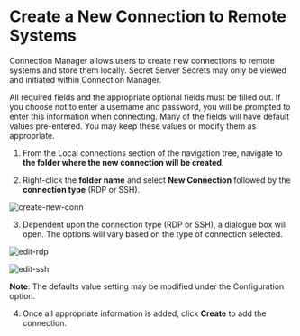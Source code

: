 # Create a New Connection to Remote Systems

Connection Manager allows users to create new connections to remote systems and store them locally. Secret Server Secrets may only be viewed and initiated within Connection Manager.

All required fields and the appropriate optional fields must be filled out. If you choose not to enter a username and password, you will be prompted to enter this information when connecting. Many of the fields will have default values pre-entered. You may keep these values or modify them as appropriate.

1. From the Local connections section of the navigation tree, navigate to **the folder where the new connection will be created**. 

2. Right-click the **folder name** and select **New Connection** followed by the **connection type** (RDP or SSH).

![create-new-conn](images/create-new-conn.png)

3. Dependent upon the connection type (RDP or SSH), a dialogue box will open. The options will vary based on the type of connection selected.   

![edit-rdp](images/edit-rdp.png)

![edit-ssh](images/edit-ssh.png)

**Note**: The defaults value setting may be modified under the Configuration option.

4. Once all appropriate information is added, click **Create** to add the connection.